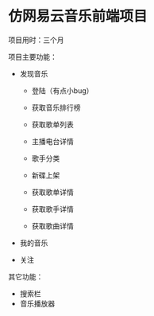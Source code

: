 # 仿网易云音乐前端项目

项目用时：三个月

项目主要功能：

* 发现音乐
  * 登陆（有点小bug）
  * 获取音乐排行榜

  * 获取歌单列表

  * 主播电台详情

  * 歌手分类

  * 新碟上架

  * 获取歌单详情

  * 获取歌手详情

  * 获取歌曲详情

* 我的音乐
* 关注

 其它功能：

* 搜索栏
* 音乐播放器